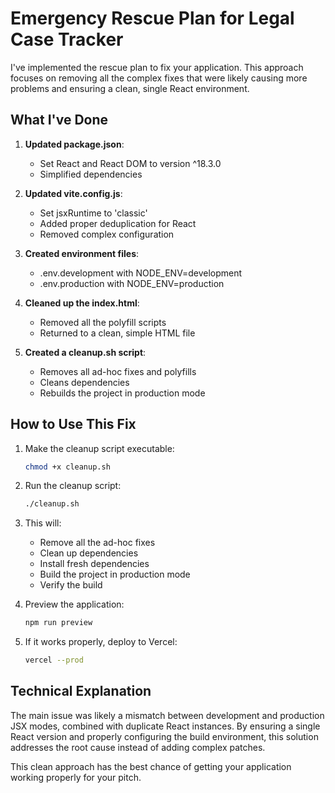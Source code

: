 # Emergency Rescue Plan for Legal Case Tracker

I've implemented the rescue plan to fix your application. This approach focuses on removing all the complex fixes that were likely causing more problems and ensuring a clean, single React environment.

## What I've Done

1. **Updated package.json**:
   - Set React and React DOM to version ^18.3.0
   - Simplified dependencies

2. **Updated vite.config.js**:
   - Set jsxRuntime to 'classic'
   - Added proper deduplication for React
   - Removed complex configuration

3. **Created environment files**:
   - .env.development with NODE_ENV=development
   - .env.production with NODE_ENV=production

4. **Cleaned up the index.html**:
   - Removed all the polyfill scripts
   - Returned to a clean, simple HTML file

5. **Created a cleanup.sh script**:
   - Removes all ad-hoc fixes and polyfills
   - Cleans dependencies
   - Rebuilds the project in production mode

## How to Use This Fix

1. Make the cleanup script executable:
   ```bash
   chmod +x cleanup.sh
   ```

2. Run the cleanup script:
   ```bash
   ./cleanup.sh
   ```

3. This will:
   - Remove all the ad-hoc fixes
   - Clean up dependencies
   - Install fresh dependencies
   - Build the project in production mode
   - Verify the build

4. Preview the application:
   ```bash
   npm run preview
   ```

5. If it works properly, deploy to Vercel:
   ```bash
   vercel --prod
   ```

## Technical Explanation

The main issue was likely a mismatch between development and production JSX modes, combined with duplicate React instances. By ensuring a single React version and properly configuring the build environment, this solution addresses the root cause instead of adding complex patches.

This clean approach has the best chance of getting your application working properly for your pitch.
